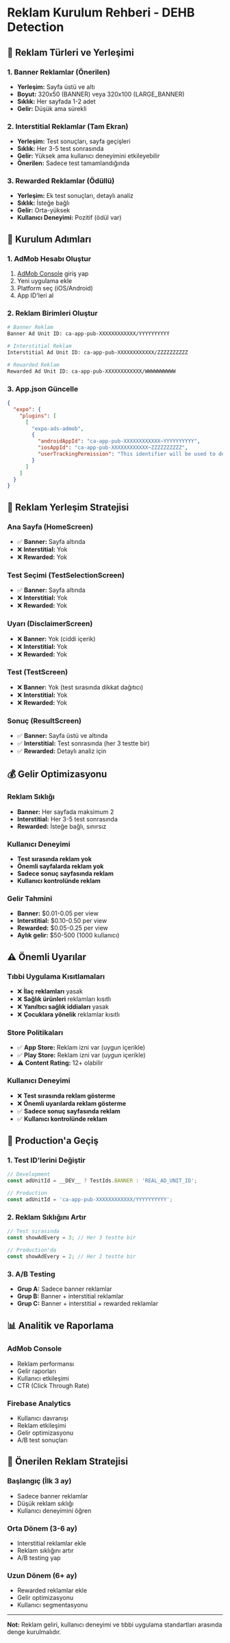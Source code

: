 # Reklam Kurulum Rehberi - DEHB Detection

## 📱 **Reklam Türleri ve Yerleşimi**

### **1. Banner Reklamlar (Önerilen)**
- **Yerleşim:** Sayfa üstü ve altı
- **Boyut:** 320x50 (BANNER) veya 320x100 (LARGE_BANNER)
- **Sıklık:** Her sayfada 1-2 adet
- **Gelir:** Düşük ama sürekli

### **2. Interstitial Reklamlar (Tam Ekran)**
- **Yerleşim:** Test sonuçları, sayfa geçişleri
- **Sıklık:** Her 3-5 test sonrasında
- **Gelir:** Yüksek ama kullanıcı deneyimini etkileyebilir
- **Önerilen:** Sadece test tamamlandığında

### **3. Rewarded Reklamlar (Ödüllü)**
- **Yerleşim:** Ek test sonuçları, detaylı analiz
- **Sıklık:** İsteğe bağlı
- **Gelir:** Orta-yüksek
- **Kullanıcı Deneyimi:** Pozitif (ödül var)

## 🔧 **Kurulum Adımları**

### **1. AdMob Hesabı Oluştur**
1. [AdMob Console](https://admob.google.com/) giriş yap
2. Yeni uygulama ekle
3. Platform seç (iOS/Android)
4. App ID'leri al

### **2. Reklam Birimleri Oluştur**
```bash
# Banner Reklam
Banner Ad Unit ID: ca-app-pub-XXXXXXXXXXXX/YYYYYYYYYY

# Interstitial Reklam
Interstitial Ad Unit ID: ca-app-pub-XXXXXXXXXXXX/ZZZZZZZZZZ

# Rewarded Reklam
Rewarded Ad Unit ID: ca-app-pub-XXXXXXXXXXXX/WWWWWWWWWW
```

### **3. App.json Güncelle**
```json
{
  "expo": {
    "plugins": [
      [
        "expo-ads-admob",
        {
          "androidAppId": "ca-app-pub-XXXXXXXXXXXX~YYYYYYYYYY",
          "iosAppId": "ca-app-pub-XXXXXXXXXXXX~ZZZZZZZZZZ",
          "userTrackingPermission": "This identifier will be used to deliver personalized ads to you."
        }
      ]
    ]
  }
}
```

## 📍 **Reklam Yerleşim Stratejisi**

### **Ana Sayfa (HomeScreen)**
- ✅ **Banner:** Sayfa altında
- ❌ **Interstitial:** Yok
- ❌ **Rewarded:** Yok

### **Test Seçimi (TestSelectionScreen)**
- ✅ **Banner:** Sayfa altında
- ❌ **Interstitial:** Yok
- ❌ **Rewarded:** Yok

### **Uyarı (DisclaimerScreen)**
- ❌ **Banner:** Yok (ciddi içerik)
- ❌ **Interstitial:** Yok
- ❌ **Rewarded:** Yok

### **Test (TestScreen)**
- ❌ **Banner:** Yok (test sırasında dikkat dağıtıcı)
- ❌ **Interstitial:** Yok
- ❌ **Rewarded:** Yok

### **Sonuç (ResultScreen)**
- ✅ **Banner:** Sayfa üstü ve altında
- ✅ **Interstitial:** Test sonrasında (her 3 testte bir)
- ✅ **Rewarded:** Detaylı analiz için

## 💰 **Gelir Optimizasyonu**

### **Reklam Sıklığı**
- **Banner:** Her sayfada maksimum 2
- **Interstitial:** Her 3-5 test sonrasında
- **Rewarded:** İsteğe bağlı, sınırsız

### **Kullanıcı Deneyimi**
- **Test sırasında reklam yok**
- **Önemli sayfalarda reklam yok**
- **Sadece sonuç sayfasında reklam**
- **Kullanıcı kontrolünde reklam**

### **Gelir Tahmini**
- **Banner:** $0.01-0.05 per view
- **Interstitial:** $0.10-0.50 per view
- **Rewarded:** $0.05-0.25 per view
- **Aylık gelir:** $50-500 (1000 kullanıcı)

## ⚠️ **Önemli Uyarılar**

### **Tıbbi Uygulama Kısıtlamaları**
- ❌ **İlaç reklamları** yasak
- ❌ **Sağlık ürünleri** reklamları kısıtlı
- ❌ **Yanıltıcı sağlık iddiaları** yasak
- ❌ **Çocuklara yönelik** reklamlar kısıtlı

### **Store Politikaları**
- ✅ **App Store:** Reklam izni var (uygun içerikle)
- ✅ **Play Store:** Reklam izni var (uygun içerikle)
- ⚠️ **Content Rating:** 12+ olabilir

### **Kullanıcı Deneyimi**
- ❌ **Test sırasında reklam gösterme**
- ❌ **Önemli uyarılarda reklam gösterme**
- ✅ **Sadece sonuç sayfasında reklam**
- ✅ **Kullanıcı kontrolünde reklam**

## 🚀 **Production'a Geçiş**

### **1. Test ID'lerini Değiştir**
```typescript
// Development
const adUnitId = __DEV__ ? TestIds.BANNER : 'REAL_AD_UNIT_ID';

// Production
const adUnitId = 'ca-app-pub-XXXXXXXXXXXX/YYYYYYYYYY';
```

### **2. Reklam Sıklığını Artır**
```typescript
// Test sırasında
const showAdEvery = 3; // Her 3 testte bir

// Production'da
const showAdEvery = 2; // Her 2 testte bir
```

### **3. A/B Testing**
- **Grup A:** Sadece banner reklamlar
- **Grup B:** Banner + interstitial reklamlar
- **Grup C:** Banner + interstitial + rewarded reklamlar

## 📊 **Analitik ve Raporlama**

### **AdMob Console**
- Reklam performansı
- Gelir raporları
- Kullanıcı etkileşimi
- CTR (Click Through Rate)

### **Firebase Analytics**
- Kullanıcı davranışı
- Reklam etkileşimi
- Gelir optimizasyonu
- A/B test sonuçları

## 🎯 **Önerilen Reklam Stratejisi**

### **Başlangıç (İlk 3 ay)**
- Sadece banner reklamlar
- Düşük reklam sıklığı
- Kullanıcı deneyimini öğren

### **Orta Dönem (3-6 ay)**
- Interstitial reklamlar ekle
- Reklam sıklığını artır
- A/B testing yap

### **Uzun Dönem (6+ ay)**
- Rewarded reklamlar ekle
- Gelir optimizasyonu
- Kullanıcı segmentasyonu

---

**Not:** Reklam geliri, kullanıcı deneyimi ve tıbbi uygulama standartları arasında denge kurulmalıdır.
